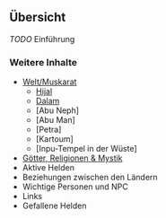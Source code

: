 ## Übersicht

*TODO* Einführung

### Weitere Inhalte

* [Welt/Muskarat](./world.html)
  * [Hijal](./hijal.html)
  * [Dalam](./dalam.html)
  * [Abu Neph]
  * [Abu Man]
  * [Petra]
  * [Kartoum]
  * [Inpu-Tempel in der Wüste]
* [Götter, Religionen & Mystik](./religion.html)
* Aktive Helden
* Beziehungen zwischen den Ländern
* Wichtige Personen und NPC
* Links
* Gefallene Helden
